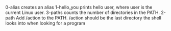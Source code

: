 0-alias creates an alias
1-hello_you prints hello user, where user is the current Linux user.
3-paths counts the number of directories in the PATH.
2-path Add /action to the PATH. /action should be the last directory the shell looks into when looking for a program
